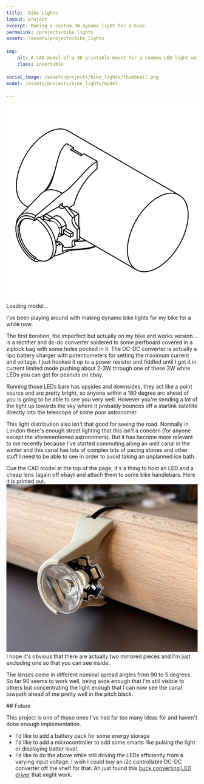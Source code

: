 ```yaml
---
title:  Bike Lights
layout: project
excerpt: Making a custom 3W dynamo light for a bike.
permalink: /projects/bike_lights
assets: /assets/projects/bike_lights

img:
    alt: A CAD model of a 3D printable mount for a common LED light onto a bike handlebar.
    class: invertable

social_image: /assets/projects/bike_lights/thumbnail.png
model: /assets/projects/bike_lights/model

---
```

<outline-model-viewer model = "/assets/projects/bike_lights/models/bigger.glb" camera='{"position":[-7.434,5.128,-6.379],"rotation":[-2.464,-0.7373,-2.646],"zoom":303.06369033128976,"target":[0,0,0]}'>
    <img class="outline-model-poster no-wc" src = "/assets/projects/bike_lights/thumbnail.svg">
    <p class="has-wc">Loading model...</p>
</outline-model-viewer>

I've been playing around with making dynamo bike lights for my bike for a while now. 

The first iteration, the imperfect but actually on my bike and works version... is a rectifier and dc-dc converter soldered to some perfboard covered in a ziplock bag with some holes pocked in it. The DC-DC converter is actually a lipo battery charger with potentiometers for setting the maximum current and voltage. I just hooked it up to a power resistor and fiddled until I got it in current limited mode pushing about 2-3W through one of these 3W white LEDs you can get for peanuts on ebay.

Running those LEDs bare has upsides and downsides, they act like a point source and are pretty bright, so anyone within a 180 degree arc ahead of you is going to be able to see you very well. However you're sending a lot of the light up towards the sky where it probably bounces off a starlink satellite directly into the telescope of some poor astronomer. 

This light distribution also isn't that good for seeing the road. Normally in London there's enough street lighting that this isn't a concern (for anyone except the aforementioned astronomers). But it has become more relevant to me recently because I've started commuting along an unlit canal in the winter and this canal has lots of complex bits of pacing stones and other stuff I need to be able to see in order to avoid taking an unplanned ice bath. 

Cue the CAD model at the top of the page, it's a thing to hold an LED and a cheap lens (again off ebay) and attach them to some bike handlebars. Here it is printed out.
<img src = "/assets/projects/bike_lights/bike_light.jpg" alt="An image of an LED and a lense mounted to a tube in a 3D printed case. The case is split in half so you can see what's inside.">
I hope it's obvious that there are actually two mirrored pieces and I'm just excluding one so that you can see inside.

The lenses come in different nominal spread angles from 90 to 5 degrees. So far 90 seems to work well, being wide enough that I'm still visible to others but concentrating the light enough that I can now see the canal towpath ahead of me pretty well in the pitch black.

## Future 

This project is one of those ones I've had far too many ideas for and haven't done enough implementation.
 - I'd like to add a battery pack for some energy storage
 - I'd like to add a microcontroller to add some smarts like pulsing the light or displaying batter level.
 - I'd like to do the above while still driving the LEDs efficiently from a varying input voltage. I wish I could buy an i2c controllable DC-DC converter off the shelf for that. Ah just found this [buck converting LED driver][buck] that might work.

[buck]: https://protofusion.org/wordpress/2013/03/picobuck-rgb-led-driver/